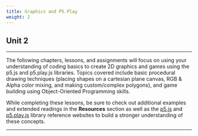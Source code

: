 ```yaml
---
title: Graphics and P5.Play
weight: 2
---
```

## Unit 2

---

The following chapters, lessons, and assignments will focus on using your understanding of coding basics to create 2D graphics and games using the p5.js and p5.play.js libraries. Topics covered include basic procedural drawing techniques (placing shapes on a cartesian plane canvas, RGB & Alpha color mixing, and making custom/complex polygons), and game building using Object-Oriented Programming skills.

While completing these lessons, be sure to check out additional examples and extended readings in the **Resources** section as well as the [p5.js](http://p5js.org/reference/) and [p5.play.js](http://molleindustria.github.io/p5.play/docs/index.html) library reference websites to build a stronger understanding of these concepts.

---

